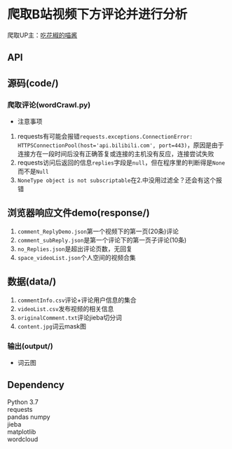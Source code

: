 # 爬取B站视频下方评论并进行分析
爬取UP主：[吃花椒的喵酱](https://space.bilibili.com/2026561407/)

## API


## 源码(code/)
### 爬取评论(wordCrawl.py)
- 注意事项
1. requests有可能会报错`requests.exceptions.ConnectionError: HTTPSConnectionPool(host='api.bilibili.com', port=443)`，原因是由于连接方在一段时间后没有正确答复或连接的主机没有反应，连接尝试失败
2. requests访问后返回的信息`replies`字段是`null`，但在程序里的判断得是`None`而不是`Null`
3. `NoneType object is not subscriptable`在2.中没用过滤全？还会有这个报错

## 浏览器响应文件demo(response/)
1. `comment_ReplyDemo.json`第一个视频下的第一页(20条)评论
2. `comment_subReply.json`是第一个评论下的第一页子评论(10条)
3. `no_Replies.json`是超出评论页数，无回复
4. `space_videoList.json`个人空间的视频合集

## 数据(data/)
1. `commentInfo.csv`评论+评论用户信息的集合
2. `videoList.csv`发布视频的相关信息
3. `originalComment.txt`评论jieba切分词
4. `content.jpg`词云mask图
### 输出(output/)
- 词云图


## Dependency
Python 3.7  
requests  
pandas
numpy  
jieba  
matplotlib  
wordcloud